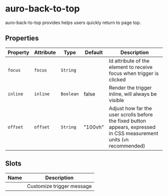 # auro-back-to-top

auro-back-to-top provides helps users quickly return to page top.

## Properties

| Property | Attribute | Type      | Default | Description                                      |
|----------|-----------|-----------|---------|--------------------------------------------------|
| `focus`  | `focus`   | `String`  |         | Id attribute of the element to receive focus when trigger is clicked |
| `inline` | `inline`  | `Boolean` | false   | Render the trigger inline, will always be visible |
| `offset` | `offset`  | `String`  | "100vh" | Adjust how far the user scrolls before the fixed button appears, expressed in CSS measurement units (`vh` recommended) |

## Slots

| Name | Description               |
|------|---------------------------|
|      | Customize trigger message |
